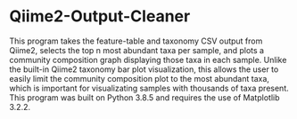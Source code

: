 # Qiime2-Output-Cleaner
This program takes the feature-table and taxonomy CSV output from Qiime2, selects the top n most abundant taxa per sample, and plots a community composition graph displaying those taxa in each sample. Unlike the built-in Qiime2 taxonomy bar plot visualization, this allows the user to easily limit the community composition plot to the most abundant taxa, which is important for visualizating samples with thousands of taxa present. This program was built on Python 3.8.5 and requires the use of Matplotlib 3.2.2.
